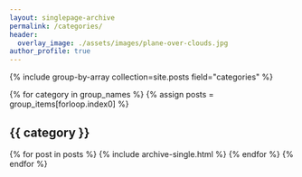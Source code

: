 ```yaml
---
layout: singlepage-archive
permalink: /categories/
header:
  overlay_image: ./assets/images/plane-over-clouds.jpg
author_profile: true
---
```

{% include group-by-array collection=site.posts field="categories" %}

{% for category in group_names %}
  {% assign posts = group_items[forloop.index0] %}
  <h2 id="{{ category | slugify }}" class="archive__subtitle">{{ category }}</h2>
  {% for post in posts %}
    {% include archive-single.html %}
  {% endfor %}
{% endfor %}